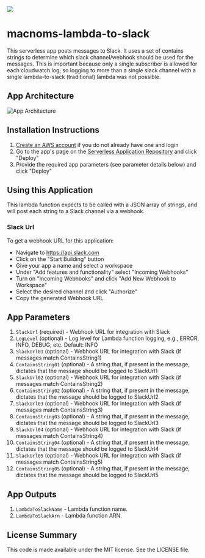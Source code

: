 [![](https://img.shields.io/badge/Available-serverless%20app%20repository-blue.svg)](https://serverlessrepo.aws.amazon.com/#/applications/arn:aws:serverlessrepo:us-east-1:289559741701:applications~macnoms-lambda-to-slack)

# macnoms-lambda-to-slack

This serverless app posts messages to Slack.  It uses a set of contains strings to determine which slack channel/webhook 
should be used for the messages.  This is important because only a single subscriber is allowed for each cloudwatch
log; so logging to more than a single slack channel with a single lambda-to-slack (traditional) lambda was not possible.

## App Architecture

![App Architecture](https://github.com/keetonian/lambda-to-slack/raw/master/images/lambda-to-slack.png)

## Installation Instructions

1. [Create an AWS account](https://portal.aws.amazon.com/gp/aws/developer/registration/index.html) if you do not already have one and login
1. Go to the app's page on the [Serverless Application Repository](https://serverlessrepo.aws.amazon.com/applications/arn:aws:serverlessrepo:us-east-1:289559741701:applications~lambda-to-slack) and click "Deploy"
1. Provide the required app parameters (see parameter details below) and click "Deploy"

## Using this Application

This lambda function expects to be called with a JSON array of strings, and will post each string to a Slack channel via a webhook.

### Slack Url
To get a webhook URL for this application:
* Navigate to https://api.slack.com
* Click on the "Start Building" button
* Give your app a name and select a workspace
* Under "Add features and functionality" select "Incoming Webhooks"
* Turn on "Incoming Webhooks" and click "Add New Webhook to Workspace"
* Select the desired channel and click "Authorize"
* Copy the generated Webhook URL

## App Parameters

1. `SlackUrl` (required) - Webhook URL for integration with Slack
1. `LogLevel` (optional) - Log level for Lambda function logging, e.g., ERROR, INFO, DEBUG, etc. Default: INFO
1. `SlackUrl01` (optional) - Webhook URL for integration with Slack (if messages match ContainsString1)
1. `ContainsString01` (optional) - A string that, if present in the message, dictates that the message should be logged to SlackUrl1
1. `SlackUrl02` (optional) - Webhook URL for integration with Slack (if messages match ContainsString2)
1. `ContainsString02` (optional) - A string that, if present in the message, dictates that the message should be logged to SlackUrl2
1. `SlackUrl03` (optional) - Webhook URL for integration with Slack (if messages match ContainsString3)
1. `ContainsString03` (optional) - A string that, if present in the message, dictates that the message should be logged to SlackUrl3
1. `SlackUrl04` (optional) - Webhook URL for integration with Slack (if messages match ContainsString4)
1. `ContainsString04` (optional) - A string that, if present in the message, dictates that the message should be logged to SlackUrl4
1. `SlackUrl05` (optional) - Webhook URL for integration with Slack (if messages match ContainsString5)
1. `ContainsString05` (optional) - A string that, if present in the message, dictates that the message should be logged to SlackUrl5

## App Outputs

1. `LambdaToSlackName` - Lambda function name.
1. `LambdaToSlackArn` - Lambda function ARN.

## License Summary

This code is made available under the MIT license. See the LICENSE file.
